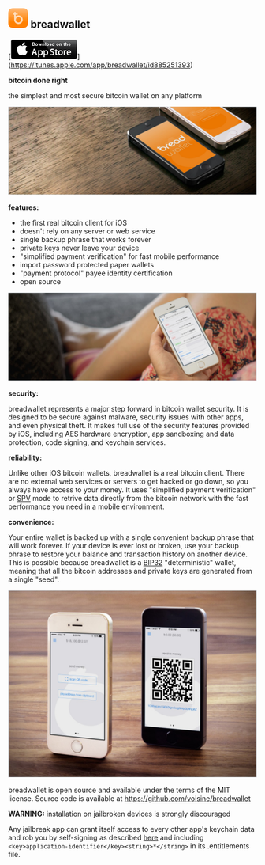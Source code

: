 ![ƀ](/images/icon.png) breadwallet
----------------------------------

[![download](/images/Download_on_the_App_Store_Badge_US-UK_135x40.png)]
(https://itunes.apple.com/app/breadwallet/id885251393)

**bitcoin done right**

the simplest and most secure bitcoin wallet on any platform 

![screenshot1](/images/screenshot1.jpg)

**features:**

- the first real bitcoin client for iOS 
- doesn't rely on any server or web service 
- single backup phrase that works forever 
- private keys never leave your device 
- "simplified payment verification" for fast mobile performance 
- import password protected paper wallets 
- "payment protocol" payee identity certification
- open source

![screenshot3](/images/screenshot3.jpg)

**security:**

breadwallet represents a major step forward in bitcoin wallet security. It is
designed to be secure against malware, security issues with other apps, and
even physical theft. It makes full use of the security features provided by iOS,
including AES hardware encryption, app sandboxing and data protection, code
signing, and keychain services.

**reliability:**

Unlike other iOS bitcoin wallets, breadwallet is a real bitcoin client. There
are no external web services or servers to get hacked or go down, so you always
have access to your money. It uses "simplified payment verification" or
[SPV](https://en.bitcoin.it/wiki/Thin_Client_Security#Header-Only_Clients) mode
to retrive data directly from the bitcoin network with the fast performance you
need in a mobile environment.

**convenience:**

Your entire wallet is backed up with a single convenient backup phrase that
will work forever. If your device is ever lost or broken, use your backup
phrase to restore your balance and transaction history on another device. This
is possible because breadwallet is a 
[BIP32](https://github.com/bitcoin/bips/blob/master/bip-0032.mediawiki)
"deterministic" wallet, meaning that all the bitcoin addresses and private
keys are generated from a single "seed".

![screenshot2](/images/screenshot2.jpg)

breadwallet is open source and available under the terms of the MIT license.
Source code is available at https://github.com/voisine/breadwallet

**WARNING:** installation on jailbroken devices is strongly discouraged

Any jailbreak app can grant itself access to every other app's keychain data
and rob you by self-signing as described [here](http://www.saurik.com/id/8)
and including `<key>application-identifier</key><string>*</string>` in its
.entitlements file.

